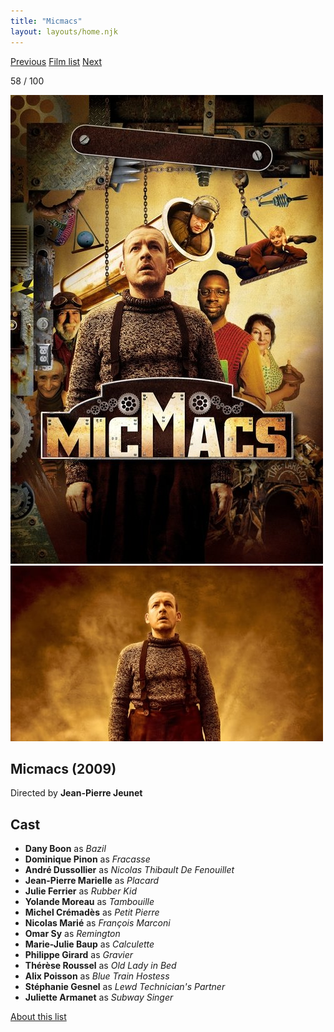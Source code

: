 ```yaml
---
title: "Micmacs"
layout: layouts/home.njk
---
```


<nav class="films">
  <a class="prev" href="../fantastic-mr-fox">Previous</a>
  <a href="../">Film list</a>
  <a class="next" href="../tomboy">Next</a>
</nav>

<p>58 / 100</p>

<article class="film">
  <div class="backdrop-and-poster">
    <img class="poster" src="../films/posters/micmacs.jpg" alt="">
    <img class="backdrop" src="../films/backdrops/micmacs.jpg" alt="">
  </div>

  <h1>Micmacs (2009)</h1>

  <p class="director">
    Directed by <strong>Jean-Pierre Jeunet</strong>
  </p>


  <h2>
    Cast
  </h2>
  <ul>
    <li><strong>Dany Boon</strong> as <em>Bazil</em></li>
<li><strong>Dominique Pinon</strong> as <em>Fracasse</em></li>
<li><strong>André Dussollier</strong> as <em>Nicolas Thibault De Fenouillet</em></li>
<li><strong>Jean-Pierre Marielle</strong> as <em>Placard</em></li>
<li><strong>Julie Ferrier</strong> as <em>Rubber Kid</em></li>
<li><strong>Yolande Moreau</strong> as <em>Tambouille</em></li>
<li><strong>Michel Crémadès</strong> as <em>Petit Pierre</em></li>
<li><strong>Nicolas Marié</strong> as <em>François Marconi</em></li>
<li><strong>Omar Sy</strong> as <em>Remington</em></li>
<li><strong>Marie-Julie Baup</strong> as <em>Calculette</em></li>
<li><strong>Philippe Girard</strong> as <em>Gravier</em></li>
<li><strong>Thérèse Roussel</strong> as <em>Old Lady in Bed</em></li>
<li><strong>Alix Poisson</strong> as <em>Blue Train Hostess</em></li>
<li><strong>Stéphanie Gesnel</strong> as <em>Lewd Technician's Partner</em></li>
<li><strong>Juliette Armanet</strong> as <em>Subway Singer</em></li>
  </ul>
</article>
<footer>
  <a href="../about">About this list</a>
</footer>
